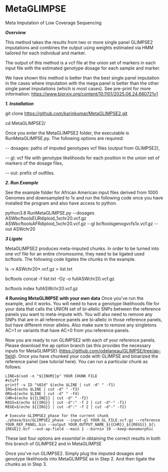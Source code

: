 # MetaGLIMPSE
Meta Imputation of Low Coverage Sequencing

***Overview***

This method takes the results from two or more single panel GLIMPSE2 imputations and combines the output using weights estimated via HMM tailored for each individual and marker. 

The output of this method is a vcf file at the union set of markers in each input file with the estimated genotype dosage for each sample and marker.

We have shown this method is better than the best single panel imputation in the cases where imputation with the mega panel is better than the other single panel imputations (which is most cases). See pre-print for more information: https://www.biorxiv.org/content/10.1101/2025.06.24.660721v1

***1. Installation***

git clone https://github.com/karinkumar/MetaGLIMPSE2.git

cd MetaGLIMPSE2/

Once you enter the MetaGLIMPSE2 folder, the executable is RunMetaGLIMPSE.py. The following options are required:


-- dosages:  paths of imputed genotypes vcf files (output from GLIMPSE2), 

-- gl:  vcf file with genotype likelihoods for each position in the _union_ set of markers of the dosage files, 

-- out:  prefix of outfiles. 

***2. Run Example***

See the example folder for African American input files derived from 1000 Genomes and downsampled to 1x and run the following code once you have installed the program and also have access to python. 

python3.8 RunMetaGLIMPSE.py --dosages ASWbcftoolsEURdiploid_1xchr20.vcf.gz ASWbcftoolsAFRdiploid_1xchr20.vcf.gz --gl bcftoolsgenogvcfs1x.vcf.gz --out ASWchr20


***3 Ligate*** 

MetaGLIMPSE2 produces meta-imputed chunks. In order to be turned into one vcf file for an entire chromosome, they need to be ligated used bcftools. The following code ligates the chunks in the example. 

ls -v ASWchr20*.vcf.gz > list.txt

bcftools concat -f list.txt -Oz -o fullASWchr20.vcf.gz

bcftools index fullASWchr20.vcf.gz


**4 Running MetaGLIMPSE with your own data**
Once you've run the example, and it works. You will need to have a genotype likelihoods file for your data that calls the UNION set of bi-allelic SNPs between the reference panels you want to meta-impute with. You will also need to remove any SNPs that are in all reference panels are bi-allelic in those reference panels, but have different minor alleles. Also make sure to remove any singletons AC=1 or variants that have AC=0 from you reference panels.

Now you are ready to run GLIMPSE2 with each of your reference panels. Please download the ap option branch (as this provides the necessary inputs for MetaGLIMPSE) (https://github.com/odelaneau/GLIMPSE/tree/ap-field). Once you have chunked your code with GLIMPSE and binarized the reference panel (see tutorial here). You can run a particular chunk as follows: 

    LINE=$(sed -n "${{NUM}}p" YOUR CHUNK FILE
    #stuff
    printf -v ID "%02d" $(echo $LINE | cut -d" " -f1)
    IRG=$(echo $LINE | cut -d" " -f3)
    ORG=$(echo $LINE | cut -d" " -f4)
    CHR=$(echo ${{LINE}} | cut -d" " -f2)
    REGS=$(echo ${{IRG}} | cut -d":" -f 2 | cut -d"-" -f1)
    REGE=$(echo ${{IRG}} | cut -d":" -f 2 | cut -d"-" -f2)

    # Execute GLIMPSE2_phase for the current chunk
    ./phase/bin/GLIMPSE2_phase --input-gl YOUR_GL_FILE.vcf.gz --reference YOUR_REF_PANEL.bin --output YOUR_OUTPUT_NAME_${{CHR}}_${{REGS}}_${\{REGE}}.bcf --out-ap-field --main 1 --burnin 19 --keep-monomorphic

These last four options are *essential* in obtaining the correct results in both this branch of GLIMPSE2 and in MetaGLIMPSE

Once you've run GLIMPSE2. Simply plug the imputed dosages and genotype likelihoods into MetaGLIMPSE as in Step 2. And then ligate the chunks as in Step 3. 

